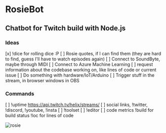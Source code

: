 # RosieBot

## Chatbot for Twitch build with Node.js

### Ideas

[x] !dice for rolling dice :P
[ ] Rosie quotes, if I can find them (they are hard to find, guess I'll have to watch episodes again)
[ ] Connect to SoundByte, maybe through MIDI
[ ] Connect to Azure Machine Learning
[ ] request information about the codebase working on, like lines of code or current issue
[ ] Do something with hardware/IoT/Arduino
[ ] Trigger stuff in the stream, in browser windows in OBS

### Commands

[ ] !uptime https://api.twitch.tv/helix/streams/
[ ] social links, !twitter, !discord, !youtube, !insta
[ ] !toolset
[ ] !editor
[ ] code metrics
    !build for build status
    !loc for lines of code

![rosie](https://vignette.wikia.nocookie.net/warner-bros-entertainment/images/4/43/Rosie_the_robot_maid.jpg/revision/latest?cb=20160830191815)
